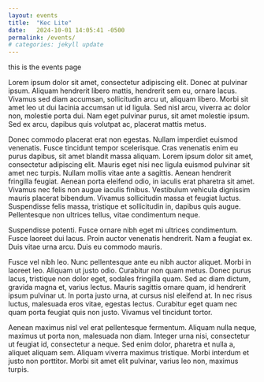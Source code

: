 ```yaml
---
layout: events
title:  "Kec Lite"
date:   2024-10-01 14:05:41 -0500
permalink: /events/
# categories: jekyll update
---
```



this is the events page


Lorem ipsum dolor sit amet, consectetur adipiscing elit. Donec at pulvinar ipsum. Aliquam hendrerit libero mattis, hendrerit sem eu, ornare lacus. Vivamus sed diam accumsan, sollicitudin arcu ut, aliquam libero. Morbi sit amet leo ut dui lacinia accumsan ut id ligula. Sed nisl arcu, viverra ac dolor non, molestie porta dui. Nam eget pulvinar purus, sit amet molestie ipsum. Sed ex arcu, dapibus quis volutpat ac, placerat mattis metus.

Donec commodo placerat erat non egestas. Nullam imperdiet euismod venenatis. Fusce tincidunt tempor scelerisque. Cras venenatis enim eu purus dapibus, sit amet blandit massa aliquam. Lorem ipsum dolor sit amet, consectetur adipiscing elit. Mauris eget nisi nec ligula euismod pulvinar sit amet nec turpis. Nullam mollis vitae ante a sagittis. Aenean hendrerit fringilla feugiat. Aenean porta eleifend odio, in iaculis erat pharetra sit amet. Vivamus nec felis non augue iaculis finibus. Vestibulum vehicula dignissim mauris placerat bibendum. Vivamus sollicitudin massa et feugiat luctus. Suspendisse felis massa, tristique et sollicitudin in, dapibus quis augue. Pellentesque non ultrices tellus, vitae condimentum neque.

Suspendisse potenti. Fusce ornare nibh eget mi ultrices condimentum. Fusce laoreet dui lacus. Proin auctor venenatis hendrerit. Nam a feugiat ex. Duis vitae urna arcu. Duis eu commodo mauris.

Fusce vel nibh leo. Nunc pellentesque ante eu nibh auctor aliquet. Morbi in laoreet leo. Aliquam ut justo odio. Curabitur non quam metus. Donec purus lacus, tristique non dolor eget, sodales fringilla quam. Sed ac diam dictum, gravida magna et, varius lectus. Mauris sagittis ornare quam, id hendrerit ipsum pulvinar ut. In porta justo urna, at cursus nisl eleifend at. In nec risus luctus, malesuada eros vitae, egestas lectus. Curabitur eget quam nec quam porta feugiat quis non justo. Vivamus vel tincidunt tortor.

Aenean maximus nisl vel erat pellentesque fermentum. Aliquam nulla neque, maximus ut porta non, malesuada non diam. Integer urna nisi, consectetur ut feugiat id, consectetur a neque. Sed enim dolor, pharetra et nulla a, aliquet aliquam sem. Aliquam viverra maximus tristique. Morbi interdum et justo non porttitor. Morbi sit amet elit pulvinar, varius leo non, maximus turpis. 
